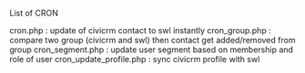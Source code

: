 List of CRON

cron.php :  update of civicrm contact to swl instantly
cron_group.php : compare two group (civicrm and swl) then contact get added/removed from group
cron_segment.php : update user segment based on membership and role of user
cron_update_profile.php : sync civicrm profile with swl